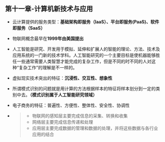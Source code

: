 <!--
 * @Author: Timber.Wang
 * @Date: 2022-03-08 16:11:01
 * @LastEditors: Timber.Wang
 * @LastEditTime: 2022-03-08 16:27:17
 * @Description: 
-->
## 第十一章-计算机新技术与应用

- 云计算提供的服务类型：**基础架构即服务（IaaS）、平台即服务(PaaS)、软件即服务（SaaS）**
- 物联网概念最早在**1999年由美国提出**
- 人工智能是研究、开发用于模拟、延伸和扩展人的智能的理论、方法、技术及应用系统的一门新的技术学科。人工智能研究的一个主要目标是使机器能够胜任一些通常需要人类智慧才能完成的复杂工作，但是不同的时不同的人对这种“复杂工作”的理解是不一样的。
- 虚拟现实技术突出的特征：**沉浸性、交互性、想象性**
- 所谓模式识别的问题就是用计算的方法根据样本的特征将样本划分到一定的类别中去。**（模式识别属于人工智能研究领域）**

- 电子商务的特征：普遍性、方便性、整体性、安全性、协调性

- > - 物联网的感知层主要完成信息的采集、转换和收集
  > - 网络层主要完成信息传递和处理
  > - 应用层主要完成数据的管理和数据的处理，并将这些数据与各行业应用的结合
